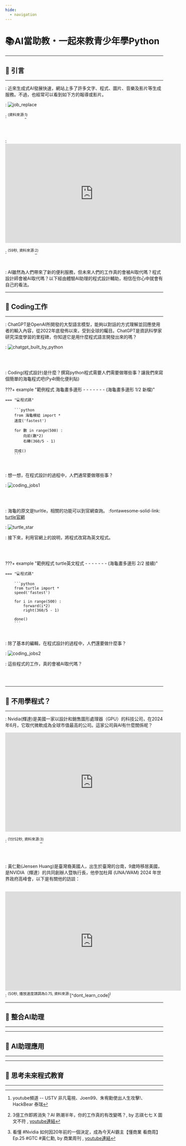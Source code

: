 ```yaml
---
hide:
  - navigation
---
```


# 📚AI當助教・一起來教青少年學Python

----------------------------
##  📕 引言 
----------------------------

: 近來生成式AI發展快速，網站上多了許多文字、程式、圖片、音樂及影片等生成服務。不過，也經常可以看到如下方的報導或影片。

: ![job_replace](job_replace.jpg)

: <sup>(資料來源:</sup>[^job_replace]<sup>)</sup>

[^job_replace]: youtube頻道 -- USTV 非凡電視、Joen99、朱宥勳使出人生攻擊!、HackBear 泰瑞


<br/>
<br/>



: <iframe width="560" height="315" src="https://www.youtube.com/embed/J1P_RIeYPVY?start=212&amp;end=271" frameborder="0" allow="accelerometer; autoplay; encrypted-media; gyroscope; picture-in-picture" allowfullscreen></iframe>

: <sup>(59秒, 資料來源:</sup>[^job_disappear]<sup>)</sup>

[^job_disappear]: 3億工作即將消失？AI 熱潮半年，你的工作真的有改變嗎？, by 志祺七七 X 圖文不符  , [youtube連結](https://youtu.be/J1P_RIeYPVY) 


<br/>

: AI雖然為人們帶來了新的便利服務，但未來人們的工作真的會被AI取代嗎？程式設計師會被AI取代嗎？以下經由體驗AI助理的程式設計輔助，相信在你心中就會有自己的看法。

----------------------------
##  📗 Coding工作
----------------------------

: ChatGPT是OpenAI所開發的大型語言模型，能夠以對話的方式理解並回應使用者的輸入內容，從2022年底發佈以來，受到全球的矚目。ChatGPT是資訊科學家研究深度學習的里程碑，你知道它是用什麼程式語言開發出來的嗎？


: ![chatgpt_built_by_python](chatgpt_built_by_python.jpg)


<br/>
<br/>


: Coding(程式設計)是什麼？撰寫python程式需要人們需要做哪些事？讓我們來寫個簡單的海龜程式吧(Py4t簡化便利貼)


???+ example "範例程式 海龜畫多邊形 - - - - - - - (海龜畫多邊形 1/2 新檔)"

    === "💻程式碼"

        ```python
        from 海龜模組 import *
        速度('fastest')

        for 數 in range(500) :
            向前(數*2)
            右轉(360/5 - 1)    

        完成()
        ```

<br/>


: 想一想，在程式設計的過程中，人們通常要做哪些事？

: ![coding_jobs1](coding_jobs1.jpg)


<br/>
<br/>



: 海龜的原文是turltle，相關的功能可以到官網查詢。 :fontawesome-solid-link: <a href="https://docs.python.org/3.10/library/turtle.html" target="_blank">turtle官網</a>

: ![turtle_star](turtle_star.jpg)

: 接下來，利用官網上的說明，將程式改寫為英文程式。

<BR/>
<BR/>

???+ example "範例程式 turtle英文程式 - - - - - - - (海龜畫多邊形 2/2 接續)"

    === "💻程式碼"

        ```python
        from turtle import *
        speed('fastest')

        for i in range(500) :
            forward(i*2)
            right(360/5 - 1)    

        done()
        ```

<br/>

: 除了基本的編輯，在程式設計的過程中，人們還要做什麼事？

: ![coding_jobs2](coding_jobs2.jpg)

: 這些程式的工作，真的會被AI取代嗎？

<br/>
<br/>

----------------------------
##  📘 不用學程式？
----------------------------

: Nvidia(輝達)是美國一家以設計和銷售圖形處理器（GPU）的科技公司，在2024年6月，它取代微軟成為全球市值最高的公司。這家公司與AI有什麼關係呢？


<iframe width="560" height="315" src="https://www.youtube.com/embed/UgmO0hkPF88?start=153&amp;end=263" frameborder="0" allow="accelerometer; autoplay; encrypted-media; gyroscope; picture-in-picture" allowfullscreen></iframe>

: <sup>(1分52秒, 資料來源:</sup>[^about_nvidia]<sup>)</sup>

[^about_nvidia]: 看懂 #Nvidia 如何因20年前的一個決定，成為今天AI霸主【懂商業 看商周】Ep.25 #GTC #黃仁勳, by 商業周刊  , [youtube連結](https://youtu.be/UgmO0hkPF88) 

<br/>
<br/>

: 黃仁勳(Jensen Huang)是臺灣裔美國人，出生於臺灣的台南，9歲時移居美國，是NVIDIA（輝達）的共同創辦人暨執行長，他參加杜拜 (UNA/WAM) 2024 年世界政府高峰會，以下是有關他的訪談：

<br/>

<iframe width="560" height="315" src="https://www.youtube.com/embed/HN4Gzy9vUBY?start=0&amp;end=49" frameborder="0" allow="accelerometer; autoplay; encrypted-media; gyroscope; picture-in-picture" allowfullscreen></iframe>
: <sup>(50秒, 播放速度請調為0.75, 資料來源:</sup>[^dont_learn_code]<sup>)</sup>

[^dont_learn_code]: Nvidia 黃仁勳談AI時代該如何教育下一代, by 麥塊程式教育  , [youtube連結](https://youtu.be/HN4Gzy9vUBY) 


<br/>


----------------------------
##  📙 整合AI助理
----------------------------



----------------------------
##  📕 AI助理應用 
----------------------------


----------------------------
##  📗 思考未來程式教育
----------------------------


